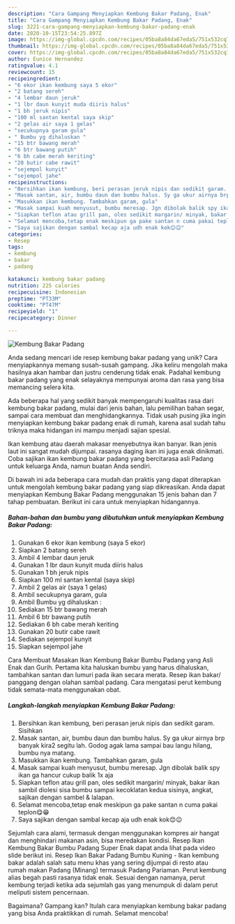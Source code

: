 ```yaml
---
description: "Cara Gampang Menyiapkan Kembung Bakar Padang, Enak"
title: "Cara Gampang Menyiapkan Kembung Bakar Padang, Enak"
slug: 3221-cara-gampang-menyiapkan-kembung-bakar-padang-enak
date: 2020-10-15T23:54:25.897Z
image: https://img-global.cpcdn.com/recipes/05ba8a84da67eda5/751x532cq70/kembung-bakar-padang-foto-resep-utama.jpg
thumbnail: https://img-global.cpcdn.com/recipes/05ba8a84da67eda5/751x532cq70/kembung-bakar-padang-foto-resep-utama.jpg
cover: https://img-global.cpcdn.com/recipes/05ba8a84da67eda5/751x532cq70/kembung-bakar-padang-foto-resep-utama.jpg
author: Eunice Hernandez
ratingvalue: 4.1
reviewcount: 15
recipeingredient:
- "6 ekor ikan kembung saya 5 ekor"
- "2 batang sereh"
- "4 lembar daun jeruk"
- "1 lbr daun kunyit muda diiris halus"
- "1 bh jeruk nipis"
- "100 ml santan kental saya skip"
- "2 gelas air saya 1 gelas"
- "secukupnya garam gula"
- " Bumbu yg dihaluskan "
- "15 btr bawang merah"
- "6 btr bawang putih"
- "6 bh cabe merah keriting"
- "20 butir cabe rawit"
- "sejempol kunyit"
- "sejempol jahe"
recipeinstructions:
- "Bersihkan ikan kembung, beri perasan jeruk nipis dan sedikit garam. Sisihkan"
- "Masak santan, air, bumbu daun dan bumbu halus. Sy ga ukur airnya brp banyak kira2 segitu lah. Godog agak lama sampai bau langu hilang, bumbu nya matang."
- "Masukkan ikan kembung. Tambahkan garam, gula"
- "Masak sampai kuah menyusut, bumbu meresap. Jgn dibolak balik spy ikan ga hancur cukup balik 1x aja"
- "Siapkan teflon atau grill pan, oles sedikit margarin/ minyak, bakar ikan sambil diolesi sisa bumbu sampai kecoklatan kedua sisinya, angkat, sajikan dengan sambel &amp; lalapan."
- "Selamat mencoba,tetap enak meskipun ga pake santan n cuma pakai teplon😋😁"
- "Saya sajikan dengan sambal kecap aja udh enak kok😊😉"
categories:
- Resep
tags:
- kembung
- bakar
- padang

katakunci: kembung bakar padang 
nutrition: 225 calories
recipecuisine: Indonesian
preptime: "PT33M"
cooktime: "PT47M"
recipeyield: "1"
recipecategory: Dinner

---
```



![Kembung Bakar Padang](https://img-global.cpcdn.com/recipes/05ba8a84da67eda5/751x532cq70/kembung-bakar-padang-foto-resep-utama.jpg)

Anda sedang mencari ide resep kembung bakar padang yang unik? Cara menyiapkannya memang susah-susah gampang. Jika keliru mengolah maka hasilnya akan hambar dan justru cenderung tidak enak. Padahal kembung bakar padang yang enak selayaknya mempunyai aroma dan rasa yang bisa memancing selera kita.

Ada beberapa hal yang sedikit banyak mempengaruhi kualitas rasa dari kembung bakar padang, mulai dari jenis bahan, lalu pemilihan bahan segar, sampai cara membuat dan menghidangkannya. Tidak usah pusing jika ingin menyiapkan kembung bakar padang enak di rumah, karena asal sudah tahu triknya maka hidangan ini mampu menjadi sajian spesial.

Ikan kembung atau daerah makasar menyebutnya ikan banyar. Ikan jenis laut ini sangat mudah dijumpai. rasanya daging ikan ini juga enak dinikmati. Coba sajikan ikan kembung bakar padang yang bercitarasa asli Padang untuk keluarga Anda, namun buatan Anda sendiri.


Di bawah ini ada beberapa cara mudah dan praktis yang dapat diterapkan untuk mengolah kembung bakar padang yang siap dikreasikan. Anda dapat menyiapkan Kembung Bakar Padang menggunakan 15 jenis bahan dan 7 tahap pembuatan. Berikut ini cara untuk menyiapkan hidangannya.

<!--inarticleads1-->

##### Bahan-bahan dan bumbu yang dibutuhkan untuk menyiapkan Kembung Bakar Padang:

1. Gunakan 6 ekor ikan kembung (saya 5 ekor)
1. Siapkan 2 batang sereh
1. Ambil 4 lembar daun jeruk
1. Gunakan 1 lbr daun kunyit muda diiris halus
1. Gunakan 1 bh jeruk nipis
1. Siapkan 100 ml santan kental (saya skip)
1. Ambil 2 gelas air (saya 1 gelas)
1. Ambil secukupnya garam, gula
1. Ambil  Bumbu yg dihaluskan :
1. Sediakan 15 btr bawang merah
1. Ambil 6 btr bawang putih
1. Sediakan 6 bh cabe merah keriting
1. Gunakan 20 butir cabe rawit
1. Sediakan sejempol kunyit
1. Siapkan sejempol jahe


Cara Membuat Masakan Ikan Kembung Bakar Bumbu Padang yang Asli Enak dan Gurih. Pertama kita haluskan bumbu yang harus dihaluskan, tambahkan santan dan lumuri pada ikan secara merata. Resep ikan bakar/ panggang dengan olahan sambal padang. Cara mengatasi perut kembung tidak semata-mata menggunakan obat. 

<!--inarticleads2-->

##### Langkah-langkah menyiapkan Kembung Bakar Padang:

1. Bersihkan ikan kembung, beri perasan jeruk nipis dan sedikit garam. Sisihkan
1. Masak santan, air, bumbu daun dan bumbu halus. Sy ga ukur airnya brp banyak kira2 segitu lah. Godog agak lama sampai bau langu hilang, bumbu nya matang.
1. Masukkan ikan kembung. Tambahkan garam, gula
1. Masak sampai kuah menyusut, bumbu meresap. Jgn dibolak balik spy ikan ga hancur cukup balik 1x aja
1. Siapkan teflon atau grill pan, oles sedikit margarin/ minyak, bakar ikan sambil diolesi sisa bumbu sampai kecoklatan kedua sisinya, angkat, sajikan dengan sambel &amp; lalapan.
1. Selamat mencoba,tetap enak meskipun ga pake santan n cuma pakai teplon😋😁
1. Saya sajikan dengan sambal kecap aja udh enak kok😊😉


Sejumlah cara alami, termasuk dengan menggunakan kompres air hangat dan menghindari makanan asin, bisa meredakan kondisi. Resep Ikan Kembung Bakar Bumbu Padang Super Enak dapat anda lihat pada video slide berikut ini. Resep Ikan Bakar Padang Bumbu Kuning - Ikan kembung bakar adalah salah satu menu khas yang sering dijumpai di resto atau rumah makan Padang (Minang) termasuk Padang Pariaman. Perut kembung alias begah pasti rasanya tidak enak. Sesuai dengan namanya, perut kembung terjadi ketika ada sejumlah gas yang menumpuk di dalam perut meliputi sistem pencernaan. 

Bagaimana? Gampang kan? Itulah cara menyiapkan kembung bakar padang yang bisa Anda praktikkan di rumah. Selamat mencoba!
